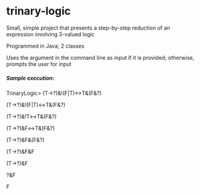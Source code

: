 # trinary-logic
Small, simple project that presents a step-by-step reduction of an expression involving 3-valued logic

Programmed in Java; 2 classes

Uses the argument in the command line as input if it is provided; otherwise, prompts the user for input

##### Sample execution:

  TrinaryLogic> (T->?)&!(F|T)<->T&(F&?)

  (T→?)&!(F|T)↔T&(F&?)

  (T→?)&!T↔T&(F&?)

  (T→?)&F↔T&(F&?)

  (T→?)&F&(F&?)

  (T→?)&F&F

  (T→?)&F

  ?&F

  F
